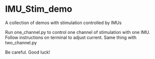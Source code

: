 # IMU_Stim_demo
A collection of demos with stimulation controlled by IMUs

Run one_channel.py to control one channel of stimulation with one IMU. Follow instructions on terminal to adjust current. 
Same thing with two_channel.py

Be careful.
Good luck!
